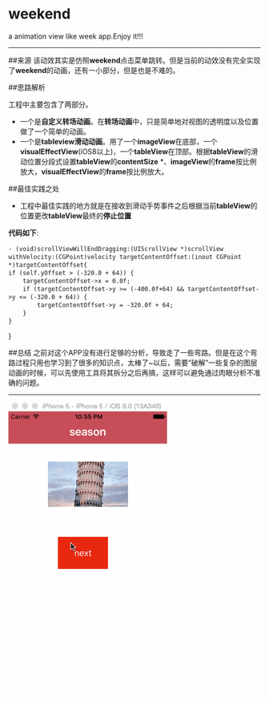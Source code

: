 # weekend
a animation view like week app.Enjoy it!!!

----

##来源
该动效其实是仿照**weekend**点击菜单跳转。但是当前的动效没有完全实现了**weekend**的动画，还有一小部分，但是也是不难的。

##思路解析

工程中主要包含了两部分。

 * 一个是**自定义转场动画**。在**转场动画**中，只是简单地对视图的透明度以及位置做了一个简单的动画。
* 一个是**tableview滑动动画**。用了一个**imageView**在底部，一个**visualEffectView**(iOS8以上)，一个**tableView**在顶部。根据**tableView**的滑动位置分段式设置**tableView**的**contentSize** *、**imageView**的**frame**按比例放大，**visualEffectView**的**frame**按比例放大。

##最佳实践之处

 * 工程中最佳实践的地方就是在接收到滑动手势事件之后根据当前**tableView**的位置更改**tableView**最终的**停止位置**

**代码如下**:

	- (void)scrollViewWillEndDragging:(UIScrollView *)scrollView withVelocity:(CGPoint)velocity targetContentOffset:(inout CGPoint *)targetContentOffset{
    if (self.yOffset > (-320.0 + 64)) {
        targetContentOffset->x = 0.0f;
        if (targetContentOffset->y >= (-400.0f+64) && targetContentOffset->y <= (-320.0 + 64)) {
            targetContentOffset->y = -320.0f + 64;
        }
    }
}

##总结
之前对这个APP没有进行足够的分析，导致走了一些弯路。但是在这个弯路过程只用也学习到了很多的知识点，太棒了~以后，需要“破解”一些复杂的图层动画的时候，可以先使用工具将其拆分之后再搞，这样可以避免通过肉眼分析不准确的问题。

---

![](https://github.com/zhaiyjgithub/weekend/raw/master/week.gif)  


	

